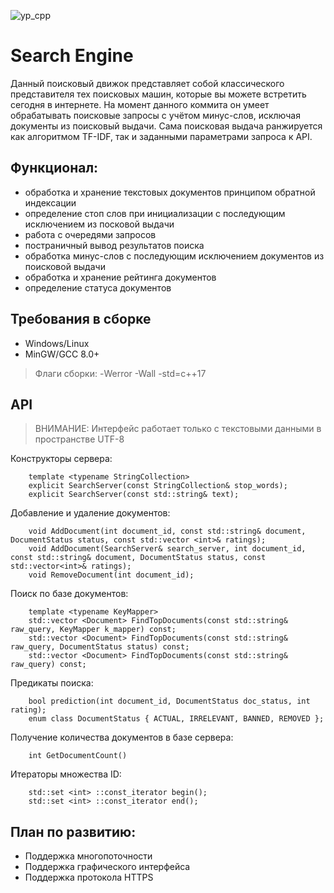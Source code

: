 ![yp_cpp](https://i.imgur.com/sUYi5se.jpeg)

# Search Engine
Данный поисковый движок представляет собой классического представителя тех поисковых машин, которые вы можете встретить сегодня в интернете. 
На момент данного коммита он умеет обрабатывать поисковые запросы с учётом минус-слов, исключая документы из поисковый выдачи.
Сама поисковая выдача ранжируется как алгоритмом TF-IDF, так и заданными параметрами запроса к API.

## Функционал:
* обработка и хранение текстовых документов принципом обратной индексации
* определение стоп слов при инициализации с последующим исключением из посковой выдачи
* работа с очередями запросов
* постраничный вывод результатов поиска
* обработка минус-слов с последующим исключением документов из поисковой выдачи
* обработка и хранение рейтинга документов
* определение статуса документов

## Требования в сборке
* Windows/Linux
* MinGW/GCC 8.0+

> Флаги сборки: -Werror -Wall -std=c++17

## API
> ВНИМАНИЕ: Интерфейс работает только с текстовыми данными в пространстве UTF-8

Конструкторы сервера:

        template <typename StringCollection>
        explicit SearchServer(const StringCollection& stop_words);
        explicit SearchServer(const std::string& text);

Добавление и удаление документов:

        void AddDocument(int document_id, const std::string& document, DocumentStatus status, const std::vector <int>& ratings);
        void AddDocument(SearchServer& search_server, int document_id, const std::string& document, DocumentStatus status, const std::vector<int>& ratings);
        void RemoveDocument(int document_id);

Поиск по базе документов:
        
        template <typename KeyMapper>
        std::vector <Document> FindTopDocuments(const std::string& raw_query, KeyMapper k_mapper) const;
        std::vector <Document> FindTopDocuments(const std::string& raw_query, DocumentStatus status) const;
        std::vector <Document> FindTopDocuments(const std::string& raw_query) const;

Предикаты поиска:

        bool prediction(int document_id, DocumentStatus doc_status, int rating);
        enum class DocumentStatus { ACTUAL, IRRELEVANT, BANNED, REMOVED };

Получение количества документов в базе сервера:
        
        int GetDocumentCount()

Итераторы множества ID:

        std::set <int> ::const_iterator begin();
        std::set <int> ::const_iterator end();
  
## План по развитию:
* Поддержка многопоточности
* Поддержка графического интерфейса
* Поддержка протокола HTTPS
